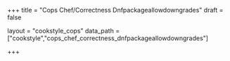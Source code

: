 +++
title = "Cops Chef/Correctness Dnfpackageallowdowngrades"
draft = false

layout = "cookstyle_cops"
data_path = ["cookstyle","cops_chef_correctness_dnfpackageallowdowngrades"]

+++

<!-- The content of this page is automatically generated from the
cops_chef_correctness_dnfpackageallowdowngrades.yml file in github.com/chef/cookstyle/docs-chef-io/data/cookstyle. -->
